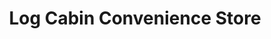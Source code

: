 ---
title: "Log Cabin Convenience Store"
url: /greenville/log-cabin-convenience-store/
shop: Lebensmittel
---